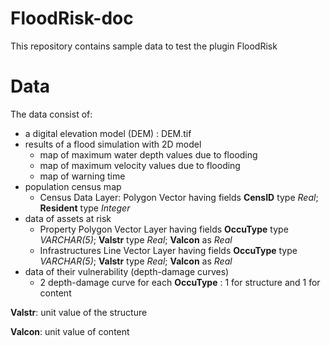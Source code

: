 # FloodRisk-doc
This repository contains sample data to test the plugin FloodRisk
# Data
The data consist of:
- a digital elevation model (DEM) : DEM.tif
- results of a flood simulation with 2D model
  - map of maximum water depth values due to flooding
  - map of maximum velocity values due to flooding
  - map of warning time
- population census map
  - Census Data Layer: Polygon Vector having fields **CensID** type *Real*; **Resident** type *Integer*
- data of assets at risk
  - Property Polygon Vector Layer having fields **OccuType** type *VARCHAR(5)*; **Valstr** type *Real*; **Valcon** as *Real*
  - Infrastructures Line Vector Layer having fields **OccuType** type *VARCHAR(5)*; **Valstr** type *Real*; **Valcon** as *Real*
- data of their vulnerability (depth-damage curves)
  - 2 depth-damage curve for each **OccuType** : 1 for structure and 1 for content

**Valstr**: unit value of the structure

**Valcon**: unit value of content
